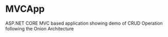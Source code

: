 # MVCApp
ASP.NET CORE MVC based application showing demo of CRUD Operation following the Onion Architecture
